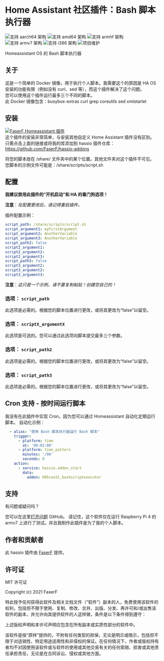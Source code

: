 # Home Assistant 社区插件：Bash 脚本执行器
![支持 aarch64 架构][aarch64-shield] ![支持 amd64 架构][amd64-shield] ![支持 armhf 架构][armhf-shield] ![支持 armv7 架构][armv7-shield] ![支持 i386 架构][i386-shield]
![项目维护][maintenance-shield]

Homeassistant OS 的 Bash 脚本执行器

## 关于

这是一个简单的 Docker 镜像，用于执行个人脚本。我需要这个的原因是 HA OS 安装的功能有限（例如没有 curl、sed 等），而这个插件解决了这个问题。<br />
您可以使用这个插件运行最多三个不同的脚本。<br />
此 Docker 镜像包含：busybox-extras curl grep coreutils sed xmlstarlet

## 安装

[![FaserF Homeassistant 插件](https://my.home-assistant.io/badges/supervisor_add_addon_repository.svg)](https://my.home-assistant.io/redirect/supervisor_add_addon_repository/?repository_url=https%3A%2F%2Fgithub.com%2FFaserF%2Fhassio-addons)
<br />
这个插件的安装非常简单，与安装其他自定义 Home Assistant 插件没有区别。<br />
只需点击上面的链接或将我的库添加到 hassio 插件仓库：<https://github.com/FaserF/hassio-addons>

将您的脚本放在 /share/ 文件夹中的某个位置。其他文件夹对这个插件不可见。<br />
您脚本的示例文件可能是：/share/scripts/script.sh

## 配置

**我建议禁用此插件的“开机启动”和 HA 的看门狗选项！**<br />

**注意**：_在配置更改后，请记得重启插件。_

插件配置示例：

```yaml
script_path: /share/scripts/script.sh
script_argument1: myFirstArgument
script_argument2: AnotherVariable
script_argument3: AnotherVariable
script_path2: false
script2_argument1:
script2_argument2:
script2_argument3:
script_path3: false
script3_argument2:
script3_argument2:
script3_argument3:
```

**注意**：_这只是一个示例，请不要复制粘贴！创建您自己的！_

### 选项： `script_path`

此选项是必需的。根据您的脚本位置进行更改，或将其更改为“false”以留空。

### 选项： `scriptX_argumentX`

此选项是可选的。您可以通过此选项向脚本提交最多三个参数。

### 选项： `script_path2`

此选项是必需的。根据您的脚本位置进行更改，或将其更改为“false”以留空。

### 选项： `script_path3`

此选项是必需的。根据您的脚本位置进行更改，或将其更改为“false”以留空。

## Cron 支持 - 按时间运行脚本

我没有在此插件中实现 Cron，因为您可以通过 Homeassistant 自动化定期运行脚本。
自动化示例：<br />

```yaml
  - alias: "使用 Bash 脚本执行器运行 Bash 脚本"
    trigger:
      - platform: time
        at: '00:02:00'
      - platform: time_pattern
        minutes: '/90'
        seconds: 0
    action:
      - service: hassio.addon_start
        data:
          addon: 605cee21_bashscriptexecuter
```

## 支持

有问题或疑问吗？

您可以在这里[打开问题][issue] GitHub。
请记住，这个软件仅在运行 Raspberry Pi 4 的 armv7 上进行了测试。并且我制作此插件是为了我的个人脚本。

## 作者和贡献者

此 hassio 插件由 [FaserF] 提供。

## 许可证

MIT 许可证

Copyright (c) 2021 FaserF

特此授予任何获得此软件及相关文档文件（“软件”）副本的人，免费使用该软件的权利，包括但不限于使用、复制、修改、合并、出版、分发、再许可和/或出售该软件的副本，并允许向其提供软件的人这样做，条件是以下条件得到遵守：

上述版权声明和本许可声明应包含在所有副本或实质性部分的软件中。

该软件是按“原样”提供的，不附有任何类型的担保，无论是明示或暗示，包括但不限于对适销性、特定用途适用性和非侵权的保证。在任何情况下，作者或版权持有者均不对因使用该软件或与软件的使用或其他交易有关的任何索赔、损害或其他责任承担责任，无论是在合同诉讼、侵权或其他方面。

[maintenance-shield]: https://img.shields.io/maintenance/yes/2024.svg
[aarch64-shield]: https://img.shields.io/badge/aarch64-yes-green.svg
[amd64-shield]: https://img.shields.io/badge/amd64-yes-green.svg
[armhf-shield]: https://img.shields.io/badge/armhf-yes-green.svg
[armv7-shield]: https://img.shields.io/badge/armv7-yes-green.svg
[i386-shield]: https://img.shields.io/badge/i386-yes-green.svg
[FaserF]: https://github.com/FaserF/
[issue]: https://github.com/FaserF/hassio-addons/issues